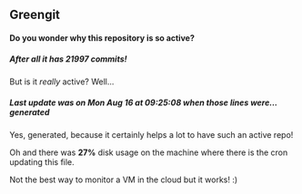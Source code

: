 ## Greengit

#### Do you wonder why this repository is so active?

##### After all it has 21997 commits!

But is it *really* active? Well...

##### Last update was on Mon Aug 16 at 09:25:08 when those lines were... generated

Yes, generated, because it certainly helps a lot to have such an active repo!

Oh and there was **27%** disk usage on the machine
where there is the cron updating this file.

Not the best way to monitor a VM in the cloud but it works! :)
